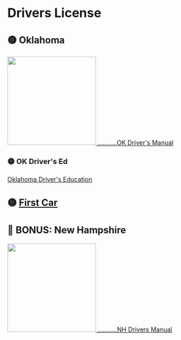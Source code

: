 # Drivers License
## 🟡 Oklahoma
[<img height=200px src="https://user-images.githubusercontent.com/67705789/230823322-5508ac85-89b1-4083-9e3b-737e202cc269.png">
...........OK Driver's Manual](https://oklahoma.gov/content/dam/ok/en/dps/docs/2017-odm.pdf)

### 🟡 OK Driver's Ed
[Oklahoma Driver's Education](./drivers-ed)

## 🟡 [First Car](./firstCar)


## 🔴 BONUS: New Hampshire
[<img height=200px src="https://user-images.githubusercontent.com/67705789/230822685-708ec147-f608-40ac-8ed5-77cc62d330f3.png">
...........NH Drivers Manual](https://www.dmv.nh.gov/sites/g/files/ehbemt416/files/inline-documents/nhdm.pdf)

